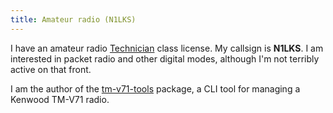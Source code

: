 ```yaml
---
title: Amateur radio (N1LKS)
---
```


I have an amateur radio [Technician] class license. My callsign is **N1LKS**. I am interested in packet radio and other digital modes, although I'm not terribly active on that front.

I am the author of the [tm-v71-tools] package, a CLI tool for managing a Kenwood TM-V71 radio.

[technician]: http://www.arrl.org/getting-licensed
[tm-v71-tools]: https://github.com/larsks/tm-v71-tools
